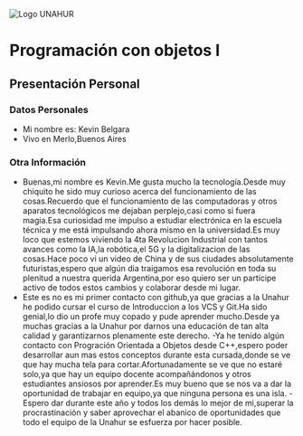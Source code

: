 ![Logo UNAHUR](./UNAHUR.png)

# Programación con objetos I
## Presentación Personal

### Datos Personales
- Mi nombre es: Kevin Belgara
- Vivo en Merlo,Buenos Aires


### Otra Información
- Buenas,mi nombre es Kevin.Me gusta mucho la tecnología.Desde muy chiquito he sido muy curioso acerca del funcionamiento de las cosas.Recuerdo que el funcionamiento de las computadoras y otros aparatos tecnológicos me dejaban perplejo,casi como si fuera magia.Esa curiosidad me impulso a estudiar electrónica en la escuela técnica y me está impulsando ahora mismo en la universidad.Es muy loco que
estemos viviendo la 4ta Revolucion Industrial con tantos avances como la IA,la robótica,el 5G y la digitalizacion de las cosas.Hace poco vi un video de China y de sus ciudades absolutamente futuristas,espero que algún dia traigamos esa revolución en toda su plenitud a nuestra querida Argentina,por eso quiero ser un partícipe activo de todos estos cambios y colaborar desde mi lugar.
- Este es no es mi primer contacto con github,ya que gracias a la Unahur he podido cursar el curso de Introduccion a los VCS y Git.Ha sido genial,lo dio un profe muy copado y pude aprender mucho.Desde ya muchas gracias a la Unahur por darnos una educación de tan alta calidad y garantizarnos plenamente este derecho.
-Ya he tenido algún contacto con Progración Orientada a Objetos desde C++,espero poder desarrollar aun mas estos conceptos durante esta cursada,donde se ve que hay mucha tela para cortar.Afortunadamente se ve que no estaré solo,ya que hay un equipo docente acompañándonos
y otros estudiantes ansiosos por aprender.Es muy bueno que se nos va a dar la oportunidad de trabajar en equipo,ya que ninguna persona es una isla.
-Espero dar durante este año y todos los demás lo mejor de mi,superar la procrastinación y saber aprovechar el abanico de oportunidades
que todo el equipo de la Unahur se esfuerza por hacer posible.
